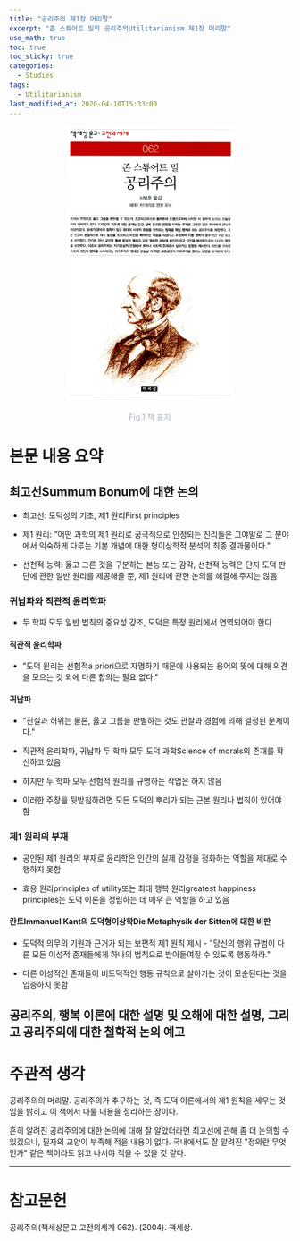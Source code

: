 ```yaml
---
title: "공리주의 제1장 머리말"
excerpt: "존 스튜어트 밀의 공리주의Utilitarianism 제1장 머리말"
use_math: true
toc: true
toc_sticky: true
categories:
  - Studies
tags:
  - Utilitarianism
last_modified_at: 2020-04-10T15:33:00
---
```


<div align="center">
  <img src="/assets/images/200410_Utilitarianism_00.jpg" width="300">
  <p style="color:#aeb6bf;" style="font-size:16px;">Fig.1 책 표지</p>
</div>

# 본문 내용 요약

## 최고선Summum Bonum에 대한 논의

* 최고선: 도덕성의 기초, 제1 원리First principles

* 제1 원리: "어떤 과학의 제1 원리로 궁극적으로 인정되는 진리들은 그야말로 그 분야에서 익숙하게 다루는 기본 개념에 대한 형이상학적 분석의 최종 결과물이다."

* 선천적 능력: 옳고 그른 것을 구분하는 본능 또는 감각, 선천적 능력은 단지 도덕 판단에 관한 일반 원리를 제공해줄 뿐, 제1 원리에 관한 논의를 해결해 주지는 않음

### 귀납파와 직관적 윤리학파

* 두 학파 모두 일반 법칙의 중요성 강조, 도덕은 특정 원리에서 연역되어야 한다

#### 직관적 윤리학파

* "도덕 원리는 선험적a priori으로 자명하기 때문에 사용되는 용어의 뜻에 대해 의견을 모으는 것 외에 다른 합의는 필요 없다."

#### 귀납파

* "진실과 허위는 물론, 옳고 그름을 판별하는 것도 관찰과 경험에 의해 결정된 문제이다."

* 직관적 윤리학파, 귀납파 두 학파 모두 도덕 과학Science of morals의 존재를 확신하고 있음

* 하지만 두 학파 모두 선험적 원리를 규명하는 작업은 하지 않음

* 이러한 주장을 뒷받침하려면 모든 도덕의 뿌리가 되는 근본 원리나 법칙이 있어야 함

### 제1 원리의 부재

* 공인된 제1 원리의 부재로 윤리학은 인간의 실제 감정을 정화하는 역할을 제대로 수행하지 못함

* 효용 원리principles of utility또는 최대 행복 원리greatest happiness principles는 도덕 이론을 정립하는 데 매우 큰 역할을 하고 있음

#### 칸트Immanuel Kant의 도덕형이상학Die Metaphysik der Sitten에 대한 비판

* 도덕적 의무의 기원과 근거가 되는 보편적 제1 원칙 제시 - "당신의 행위 규범이 다른 모든 이성적 존재들에게 하나의 법칙으로 받아들여질 수 있도록 행동하라."

* 다른 이성적인 존재들이 비도덕적인 행동 규칙으로 살아가는 것이 모순된다는 것을 입증하지 못함

## 공리주의, 행복 이론에 대한 설명 및 오해에 대한 설명, 그리고 공리주의에 대한 철학적 논의 예고

# 주관적 생각

공리주의의 머리말. 공리주의가 추구하는 것, 즉 도덕 이론에서의 제1 원칙을 세우는 것임을 밝히고 이 책에서 다룰 내용을 정리하는 장이다.

흔히 알려진 공리주의에 대한 논의에 대해 잘 알았더라면 최고선에 관해 좀 더 논의할 수 있겠으나, 필자의 교양이 부족해 적을 내용이 없다. 국내에서도 잘 알려진 "정의란 무엇인가" 같은 책이라도 읽고 나서야 적을 수 있을 것 같다.

- - -
# 참고문헌

공리주의(책세상문고 고전의세계 062). (2004). 책세상.
